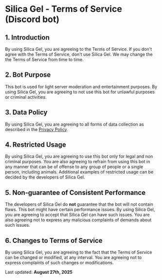 # **Silica Gel - Terms of Service** (Discord bot)

## 1. Introduction

  By using Silica Gel, you are agreeing to the Terms of Service. If you don't agree with the Terms of Service, don't use Silica Gel. We may change the the Terms of Service from time to time.

## 2. Bot Purpose

  This bot is used for light server moderation and entertainment purposes. By using Silica Gel, you are agreeing to not use this bot for unlawful purposes or criminal activities.

## 3. Data Policy

  By using Silica Gel, you are agreeing to all forms of data collection as described in the [Privacy Policy](https://github.com/Spontel/SilicaGel/blob/main/PrivacyPolicy.md).

## 4. Restricted Usage

  By using Silica Gel, you are agreeing to use this bot only for legal and non criminal purposes. You are also agreeing to refrain from using this bot in any manner that can be of offense to any group of people or a single person, including animals. Additional examples of restricted usage can be decided by the developers of Silica Gel.

## 5. Non-guarantee of Consistent Performance

  The developers of Silica Gel do **not** guarantee that the bot will not contain flaws. This bot might have certain performance issues. By using Silica Gel, you are agreeing to accept that Silica Gel can have such issues. You are also agreeing not to express any malicious complaints of demands about such issues.

## 6. Changes to Terms of Service

  By using Silica Gel, you are agreeing to the fact that the Terms of Service can be changed or modified, at any interval. You are agreeing not to express complaints of such changes or modifications.

  Last updated: **August 27th, 2025**

